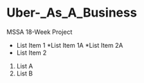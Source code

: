 # Uber-_As_A_Business
MSSA 18-Week Project

* List Item 1
  *List Item 1A
  *List Item 2A
* List Item 2

1. List A
2. List B
